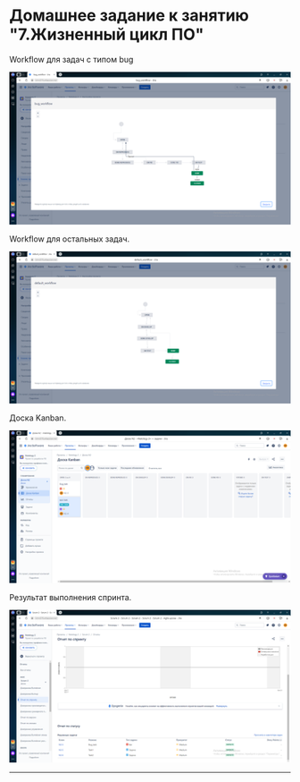 # Домашнее задание к занятию "7.Жизненный цикл ПО"

Workflow для задач с типом bug

![Workflow для задач с типом bug](./src/bug.png "Workflow для задач с типом bug")


Workflow для остальных задач.

![Workflow для остальных задач](./src/other.png "Workflow для остальных задач")

Доска Kanban.

![Доска Kanban](./src/kanban.png "Доска Kanban")

Результат выполнения спринта.

![Результат выполнения спринта](./src/sprint.png "Результат выполнения спринта")



---
